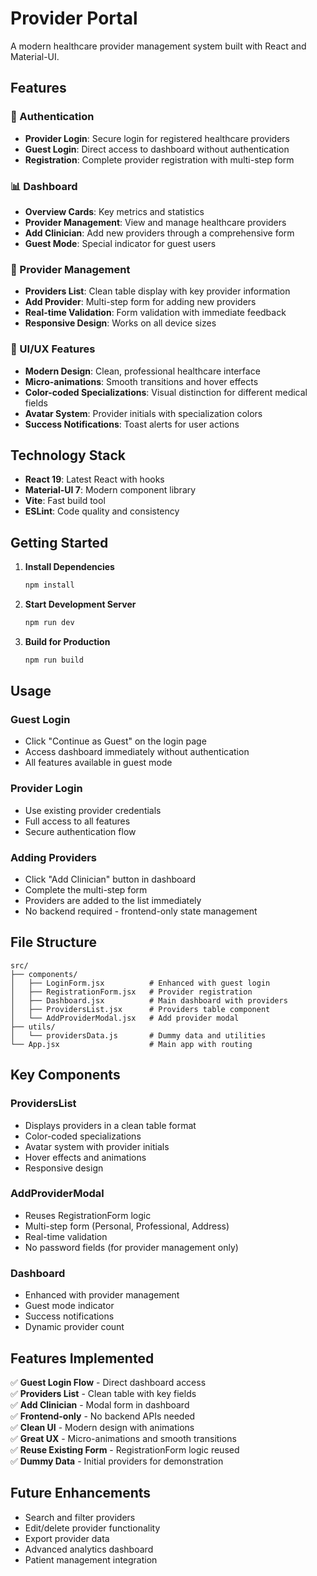 # Provider Portal

A modern healthcare provider management system built with React and Material-UI.

## Features

### 🔐 Authentication
- **Provider Login**: Secure login for registered healthcare providers
- **Guest Login**: Direct access to dashboard without authentication
- **Registration**: Complete provider registration with multi-step form

### 📊 Dashboard
- **Overview Cards**: Key metrics and statistics
- **Provider Management**: View and manage healthcare providers
- **Add Clinician**: Add new providers through a comprehensive form
- **Guest Mode**: Special indicator for guest users

### 👥 Provider Management
- **Providers List**: Clean table display with key provider information
- **Add Provider**: Multi-step form for adding new providers
- **Real-time Validation**: Form validation with immediate feedback
- **Responsive Design**: Works on all device sizes

### 🎨 UI/UX Features
- **Modern Design**: Clean, professional healthcare interface
- **Micro-animations**: Smooth transitions and hover effects
- **Color-coded Specializations**: Visual distinction for different medical fields
- **Avatar System**: Provider initials with specialization colors
- **Success Notifications**: Toast alerts for user actions

## Technology Stack

- **React 19**: Latest React with hooks
- **Material-UI 7**: Modern component library
- **Vite**: Fast build tool
- **ESLint**: Code quality and consistency

## Getting Started

1. **Install Dependencies**
   ```bash
   npm install
   ```

2. **Start Development Server**
   ```bash
   npm run dev
   ```

3. **Build for Production**
   ```bash
   npm run build
   ```

## Usage

### Guest Login
- Click "Continue as Guest" on the login page
- Access dashboard immediately without authentication
- All features available in guest mode

### Provider Login
- Use existing provider credentials
- Full access to all features
- Secure authentication flow

### Adding Providers
- Click "Add Clinician" button in dashboard
- Complete the multi-step form
- Providers are added to the list immediately
- No backend required - frontend-only state management

## File Structure

```
src/
├── components/
│   ├── LoginForm.jsx          # Enhanced with guest login
│   ├── RegistrationForm.jsx   # Provider registration
│   ├── Dashboard.jsx          # Main dashboard with providers
│   ├── ProvidersList.jsx      # Providers table component
│   └── AddProviderModal.jsx   # Add provider modal
├── utils/
│   └── providersData.js       # Dummy data and utilities
└── App.jsx                    # Main app with routing
```

## Key Components

### ProvidersList
- Displays providers in a clean table format
- Color-coded specializations
- Avatar system with provider initials
- Hover effects and animations
- Responsive design

### AddProviderModal
- Reuses RegistrationForm logic
- Multi-step form (Personal, Professional, Address)
- Real-time validation
- No password fields (for provider management only)

### Dashboard
- Enhanced with provider management
- Guest mode indicator
- Success notifications
- Dynamic provider count

## Features Implemented

✅ **Guest Login Flow** - Direct dashboard access  
✅ **Providers List** - Clean table with key fields  
✅ **Add Clinician** - Modal form in dashboard  
✅ **Frontend-only** - No backend APIs needed  
✅ **Clean UI** - Modern design with animations  
✅ **Great UX** - Micro-animations and smooth transitions  
✅ **Reuse Existing Form** - RegistrationForm logic reused  
✅ **Dummy Data** - Initial providers for demonstration  

## Future Enhancements

- Search and filter providers
- Edit/delete provider functionality
- Export provider data
- Advanced analytics dashboard
- Patient management integration
